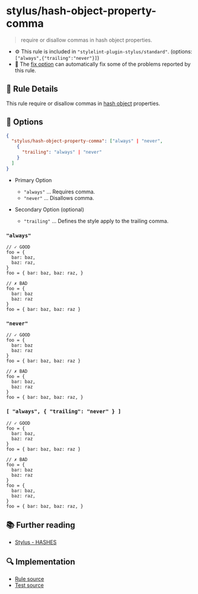 # stylus/hash-object-property-comma

> require or disallow commas in hash object properties.

- :gear: This rule is included in `"stylelint-plugin-stylus/standard"`. (options: `["always",{"trailing":"never"}]`)
- :wrench: The [fix option](https://stylelint.io/user-guide/usage/options#fix) can automatically fix some of the problems reported by this rule.

## :book: Rule Details

This rule require or disallow commas in [hash object] properties.

## :wrench: Options

```json
{
  "stylus/hash-object-property-comma": ["always" | "never",
    {
      "trailing": "always" | "never"
    }
  ]
}
```

- Primary Option
  - `"always"` ... Requires comma.
  - `"never"` ... Disallows comma.

- Secondary Option (optional)
  - `"trailing"` ... Defines the style apply to the trailing comma.

### `"always"`

<stylelint-code-block fix :rules="{ 'stylus/hash-object-property-comma': 'always' }">

```styl
// ✓ GOOD
foo = {
  bar: baz,
  baz: raz,
}
foo = { bar: baz, baz: raz, }

// ✗ BAD
foo = {
  bar: baz
  baz: raz
}
foo = { bar: baz, baz: raz }
```

</stylelint-code-block>

### `"never"`

<stylelint-code-block fix :rules="{ 'stylus/hash-object-property-comma': 'never' }">

```styl
// ✓ GOOD
foo = {
  bar: baz
  baz: raz
}
foo = { bar: baz, baz: raz }

// ✗ BAD
foo = {
  bar: baz,
  baz: raz
}
foo = { bar: baz, baz: raz, }
```

</stylelint-code-block>

### `[ "always", { "trailing": "never" } ]`

<stylelint-code-block fix :rules="{ 'stylus/hash-object-property-comma': [ 'always', { trailing: 'never' } ] }">

```styl
// ✓ GOOD
foo = {
  bar: baz,
  baz: raz
}
foo = { bar: baz, baz: raz }

// ✗ BAD
foo = {
  bar: baz
  baz: raz
}
foo = {
  bar: baz,
  baz: raz,
}
foo = { bar: baz, baz: raz, }
```

</stylelint-code-block>

## :books: Further reading

- [Stylus - HASHES]

[Stylus - HASHES]: https://stylus-lang.com/docs/hashes.html
[hash object]: https://stylus-lang.com/docs/hashes.html

## :mag: Implementation

- [Rule source](https://github.com/stylus/stylelint-stylus/blob/main/lib/rules/hash-object-property-comma.js)
- [Test source](https://github.com/stylus/stylelint-stylus/blob/main/tests/lib/rules/hash-object-property-comma.js)
